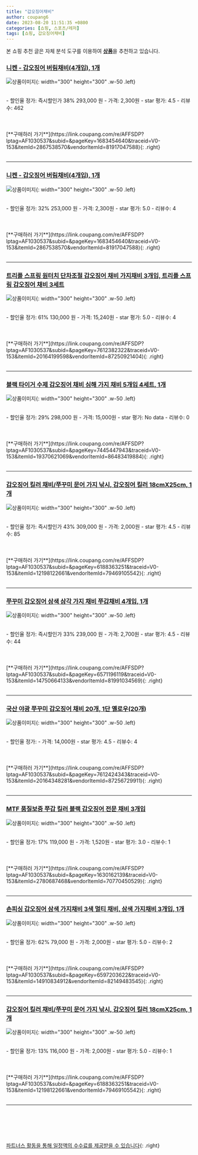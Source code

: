 ```yaml
---
title: "갑오징어채비"
author: coupang6
date: 2023-08-20 11:51:35 +0800
categories: [쇼핑, 스포츠/레저]
tags: [쇼핑, 갑오징어채비]
---
```


본 쇼핑 추천 글은 자체 분석 도구를 이용하여 [**상품**](https://link.coupang.com/a/bao1ui)을 추천하고 있습니다.

### [니켄 - 갑오징어 버림채비(4개입), 1개](https://link.coupang.com/re/AFFSDP?lptag=AF1030537&subid=&pageKey=1683454640&traceid=V0-153&itemId=2867538570&vendorItemId=81917047588)

![상품이미지](https://thumbnail7.coupangcdn.com/thumbnails/remote/230x230ex/image/vendor_inventory/1d0c/8f7bd924745b3192f4a99bb5712f301d18b649831ff999483f786651d6c9.jpeg){: width="300" height="300" .w-50 .left}


<br>
- 할인율 정가: 즉시할인가 38%  293,000   원
- 가격: 2,300원
- star 평가: 4.5
- 리뷰수: 462
<br>
<br>
<br>
<br>
[**구매하러 가기**](https://link.coupang.com/re/AFFSDP?lptag=AF1030537&subid=&pageKey=1683454640&traceid=V0-153&itemId=2867538570&vendorItemId=81917047588){: .right}
<br>
<br>

---

### [니켄 - 갑오징어 버림채비(4개입), 1개](https://link.coupang.com/re/AFFSDP?lptag=AF1030537&subid=&pageKey=1683454640&traceid=V0-153&itemId=2867538570&vendorItemId=81917047588)

![상품이미지](https://thumbnail7.coupangcdn.com/thumbnails/remote/230x230ex/image/vendor_inventory/1d0c/8f7bd924745b3192f4a99bb5712f301d18b649831ff999483f786651d6c9.jpeg){: width="300" height="300" .w-50 .left}


<br>
- 할인율 정가: 32%  253,000   원
- 가격: 2,300원
- star 평가: 5.0
- 리뷰수: 4
<br>
<br>
<br>
<br>
[**구매하러 가기**](https://link.coupang.com/re/AFFSDP?lptag=AF1030537&subid=&pageKey=1683454640&traceid=V0-153&itemId=2867538570&vendorItemId=81917047588){: .right}
<br>
<br>

---

### [트리플 스프링 원터치 단차조절 갑오징어 채비 가지채비 3개입, 트리플 스프링 갑오징어 채비 3세트](https://link.coupang.com/re/AFFSDP?lptag=AF1030537&subid=&pageKey=7612382322&traceid=V0-153&itemId=20164199598&vendorItemId=87250921404)

![상품이미지](https://thumbnail6.coupangcdn.com/thumbnails/remote/230x230ex/image/vendor_inventory/cb3f/768c86fa87bdb76f9566c2467b02700b5aa1d70ad19d9a87c736b6c02f4c.jpg){: width="300" height="300" .w-50 .left}


<br>
- 할인율 정가: 61%  130,000   원
- 가격: 15,240원
- star 평가: 5.0
- 리뷰수: 4
<br>
<br>
<br>
<br>
[**구매하러 가기**](https://link.coupang.com/re/AFFSDP?lptag=AF1030537&subid=&pageKey=7612382322&traceid=V0-153&itemId=20164199598&vendorItemId=87250921404){: .right}
<br>
<br>

---

### [블랙 타이거 수제 갑오징어 채비 심해 가지 채비 5개입 4세트, 1개](https://link.coupang.com/re/AFFSDP?lptag=AF1030537&subid=&pageKey=7445447943&traceid=V0-153&itemId=19370621069&vendorItemId=86483419884)

![상품이미지](https://thumbnail6.coupangcdn.com/thumbnails/remote/230x230ex/image/vendor_inventory/fd39/a4fc3589750516dd5c357da2619c7b0336ce37fff29e4ffd90d6119ae918.jpg){: width="300" height="300" .w-50 .left}


<br>
- 할인율 정가: 29%  298,000   원
- 가격: 15,000원
- star 평가: No data
- 리뷰수: 0
<br>
<br>
<br>
<br>
[**구매하러 가기**](https://link.coupang.com/re/AFFSDP?lptag=AF1030537&subid=&pageKey=7445447943&traceid=V0-153&itemId=19370621069&vendorItemId=86483419884){: .right}
<br>
<br>

---

### [갑오징어 킬러 채비/쭈꾸미 문어 가지 낚시, 갑오징어 킬러 18cmX25cm, 1개](https://link.coupang.com/re/AFFSDP?lptag=AF1030537&subid=&pageKey=6188363251&traceid=V0-153&itemId=12198122661&vendorItemId=79469105542)

![상품이미지](https://thumbnail10.coupangcdn.com/thumbnails/remote/230x230ex/image/vendor_inventory/e067/7a4d21c75faf4a0b047976519639fade030a3f3868b8af7e330ce295757b.jpg){: width="300" height="300" .w-50 .left}


<br>
- 할인율 정가: 즉시할인가 43%  309,000   원
- 가격: 2,000원
- star 평가: 4.5
- 리뷰수: 85
<br>
<br>
<br>
<br>
[**구매하러 가기**](https://link.coupang.com/re/AFFSDP?lptag=AF1030537&subid=&pageKey=6188363251&traceid=V0-153&itemId=12198122661&vendorItemId=79469105542){: .right}
<br>
<br>

---

### [쭈꾸미 갑오징어 삼색 삼각 가지 채비 쭈갑채비 4개입, 1개](https://link.coupang.com/re/AFFSDP?lptag=AF1030537&subid=&pageKey=6571196119&traceid=V0-153&itemId=14750664133&vendorItemId=81991034569)

![상품이미지](https://thumbnail7.coupangcdn.com/thumbnails/remote/230x230ex/image/vendor_inventory/c0d2/00e90bbcfed4045be7bbba09620aec1a6c16291e0bb31513cfee10770b77.jpg){: width="300" height="300" .w-50 .left}


<br>
- 할인율 정가: 즉시할인가 33%  239,000   원
- 가격: 2,700원
- star 평가: 4.5
- 리뷰수: 44
<br>
<br>
<br>
<br>
[**구매하러 가기**](https://link.coupang.com/re/AFFSDP?lptag=AF1030537&subid=&pageKey=6571196119&traceid=V0-153&itemId=14750664133&vendorItemId=81991034569){: .right}
<br>
<br>

---

### [국산 야광 쭈꾸미 갑오징어 채비 20개, 1단 옐로우(20개)](https://link.coupang.com/re/AFFSDP?lptag=AF1030537&subid=&pageKey=7612424343&traceid=V0-153&itemId=20164348281&vendorItemId=87256729911)

![상품이미지](https://thumbnail8.coupangcdn.com/thumbnails/remote/230x230ex/image/vendor_inventory/2439/57840630e374d385f460c3252e4e2f7a6afccf9a7641728ac5a2bca9bc71.jpg){: width="300" height="300" .w-50 .left}


<br>
- 할인율 정가: 
- 가격: 14,000원
- star 평가: 4.5
- 리뷰수: 4
<br>
<br>
<br>
<br>
[**구매하러 가기**](https://link.coupang.com/re/AFFSDP?lptag=AF1030537&subid=&pageKey=7612424343&traceid=V0-153&itemId=20164348281&vendorItemId=87256729911){: .right}
<br>
<br>

---

### [MTF 품질보증 쭈갑 킬러 블랙 갑오징어 전문 채비 3개입](https://link.coupang.com/re/AFFSDP?lptag=AF1030537&subid=&pageKey=1630162139&traceid=V0-153&itemId=2780687468&vendorItemId=70770450529)

![상품이미지](https://thumbnail8.coupangcdn.com/thumbnails/remote/230x230ex/image/vendor_inventory/1a77/08c0d0a3b4f048d776facb86162e15c9d04e8b343275c40e6580068b0292.jpg){: width="300" height="300" .w-50 .left}


<br>
- 할인율 정가: 17%  119,000   원
- 가격: 1,520원
- star 평가: 3.0
- 리뷰수: 1
<br>
<br>
<br>
<br>
[**구매하러 가기**](https://link.coupang.com/re/AFFSDP?lptag=AF1030537&subid=&pageKey=1630162139&traceid=V0-153&itemId=2780687468&vendorItemId=70770450529){: .right}
<br>
<br>

---

### [손피싱 갑오징어 삼색 가지채비 3색 멀티 채비, 삼색 가지채비 3개입, 1개](https://link.coupang.com/re/AFFSDP?lptag=AF1030537&subid=&pageKey=6597203622&traceid=V0-153&itemId=14910834912&vendorItemId=82149483545)

![상품이미지](https://thumbnail10.coupangcdn.com/thumbnails/remote/230x230ex/image/vendor_inventory/437b/a9f02dfcc8c39bc9d12933e6be28a0ca6bc6d9317a776149758ea39c46c4.jpg){: width="300" height="300" .w-50 .left}


<br>
- 할인율 정가: 62%  79,000   원
- 가격: 2,000원
- star 평가: 5.0
- 리뷰수: 2
<br>
<br>
<br>
<br>
[**구매하러 가기**](https://link.coupang.com/re/AFFSDP?lptag=AF1030537&subid=&pageKey=6597203622&traceid=V0-153&itemId=14910834912&vendorItemId=82149483545){: .right}
<br>
<br>

---

### [갑오징어 킬러 채비/쭈꾸미 문어 가지 낚시, 갑오징어 킬러 18cmX25cm, 1개](https://link.coupang.com/re/AFFSDP?lptag=AF1030537&subid=&pageKey=6188363251&traceid=V0-153&itemId=12198122661&vendorItemId=79469105542)

![상품이미지](https://thumbnail10.coupangcdn.com/thumbnails/remote/230x230ex/image/vendor_inventory/e067/7a4d21c75faf4a0b047976519639fade030a3f3868b8af7e330ce295757b.jpg){: width="300" height="300" .w-50 .left}


<br>
- 할인율 정가: 13%  116,000   원
- 가격: 2,000원
- star 평가: 5.0
- 리뷰수: 1
<br>
<br>
<br>
<br>
[**구매하러 가기**](https://link.coupang.com/re/AFFSDP?lptag=AF1030537&subid=&pageKey=6188363251&traceid=V0-153&itemId=12198122661&vendorItemId=79469105542){: .right}
<br>
<br>

---
<br><br><br><br><br> [파트너스 활동을 통해 일정액의 수수료를 제공받을 수 있습니다](https://link.coupang.com/a/bao1ui){: .right}